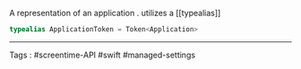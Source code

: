 A representation of an application .  utilizes a [[typealias]]
```swift
typealias ApplicationToken = Token<Application> 
```


____

Tags : #screentime-API #swift #managed-settings 